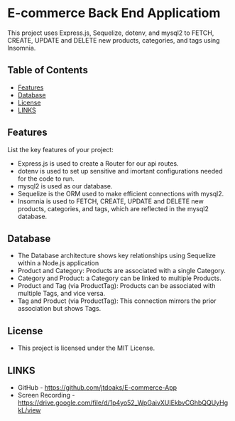 # E-commerce Back End Applicatiom

This project uses Express.js, Sequelize, dotenv, and mysql2 to FETCH, CREATE, UPDATE and DELETE new products, categories, and tags using Insomnia.

## Table of Contents

- [Features](#features)
- [Database](#database)
- [License](#license)
- [LINKS](#LINKS)


## Features

List the key features of your project:

- Express.js is used to create a Router for our api routes.
- dotenv is used to set up sensitive and imortant configurations needed for the code to run.
- mysql2 is used as our database.
- Sequelize is the ORM used to make efficient connections with mysql2.
- Insomnia is used to FETCH, CREATE, UPDATE and DELETE new products, categories, and tags, which are reflected in the mysql2 database.


## Database

- The Database  architecture shows key relationships using Sequelize within a Node.js application
- Product and Category: Products are associated with a single Category.
- Category and Product: a Category can be linked to multiple Products.
- Product and Tag (via ProductTag): Products can be associated with multiple Tags, and vice versa.
- Tag and Product (via ProductTag): This connection mirrors the prior association but shows Tags.

## License
- This project is licensed under the MIT License.

## LINKS
- GitHub - https://github.com/jtdoaks/E-commerce-App 
- Screen Recording - https://drive.google.com/file/d/1p4yo52_WpGaivXUIEkbvCGhbQQUyHgkL/view 